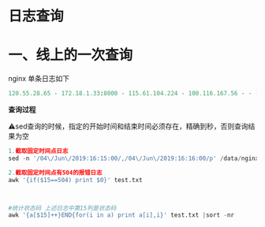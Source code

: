 # 日志查询

# 一、线上的一次查询

nginx 单条日志如下

```python
120.55.28.65 - 172.18.1.33:8000 - 115.61.104.224 - 100.116.167.56 - - [04/Jun/2019:16:31:27 +0800] "GET /realmachine/recordNew.htm?uniqueId= HTTP/1.1" 200 [0.041]  [0.041] 36 "https://www.testin.cn/realmachine/recorddetail.htm?taskid=5ba0a70b899d1b1eece6a6ae&from=remote&uniqueId=" "Mozilla/5.0 (Macintosh; Intel Mac OS X 10_14_5) AppleWebKit/537.36 (KHTML, like Gecko) Chrome/74.0.3729.169 Safari/537.36"
```



**查询过程**

⚠️sed查询的时候，指定的开始时间和结束时间必须存在，精确到秒，否则查询结果为空

```python
1.截取固定时间点日志
sed -n '/04\/Jun\/2019:16:15:00/,/04\/Jun\/2019:16:16:00/p' /data/nginx/logs/www.testin.cn_access.log >/root/test.txt

2.截取固定时间点有504的报错日志
awk '{if($15==504) print $0}' test.txt 



#统计状态码 上述日志中第15列是状态码
awk '{a[$15]++}END{for(i in a) print a[i],i}' test.txt |sort -nr
```



